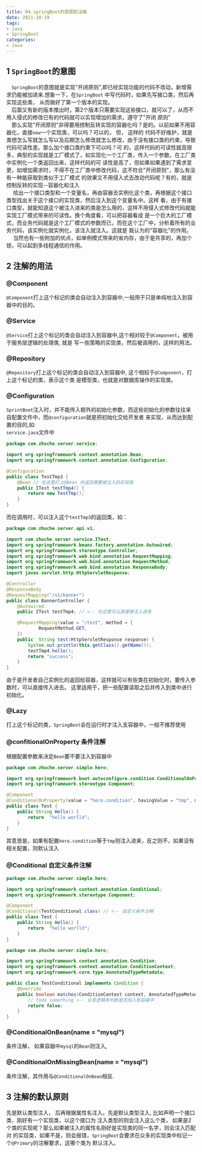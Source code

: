 ```yaml
---
title: 04.springBoot的意图和注解
date: 2021-10-19
tags:
- Java
- SpringBoot
categories:
- Java
---
```


## 1 `SpringBoot`的意图
&emsp;`SpringBoot`的意图就是实现"开闭原则",即已经实现功能的代码不改动，新增需求仍能被加进来.想象一下，在`SpringBoot`
中写代码时，如果先写接口类，然后再实现这些类， 从而做好了第一个版本的实现。   
&emsp;后面又有新的版本推出时，第2个版本只需要实现这些接口，就可以了，从而不用入侵式的修改已有的代码就可以实现增加的需求，遵守了"开闭
原则"  
&emsp;那么实现"开闭原则"非得要用控制反转实现的容器化吗？是的。以前如果不用容器化，直接`new`一个实现类，可以吗？可以的， 但， 这样的
代码不好维护，就是类想怎么写就怎么写以及后期怎么修改就怎么修改，由于没有接口类的约束，导致代码可读性差。那么加个接口类约束下可以吗？可
的，这样代码的可读性就高很多，典型的实现就是工厂模式了，如实现化一个工厂类，传入一个参数，在工厂类中实例化一个类返回出来，这样代码的可
读性是高了，但如果如果遇到了需求变更，如增加需求时，不得不在工厂类中修改代码，这不符合"开闭原则"，那么有没有一种能获取到类似于工厂模式
的效果又不用侵入式去改动代码呢？有的，就是控制反转的实现--容器化和注入  
&emsp; 给出一个接口类型和一个变量名，再由容器去实例化这个类，再根据这个接口类型找出关于这个接口的实现类，然后注入到这个变量名中。这样
看，由于有接口类型，就能知道这个被注入进来的类是怎么用的，这样不用侵入式修改代码就能实现工厂模式带来的可读性。换个角度看，可以把容器看成
是一个巨大的工厂模式，而业务代码就是这个工厂模式的参数而已，而在这个工厂中，分析着所有的业务代码，该实例化就实例化，该注入就注入。这就是
我认为的"容器化"的作用。   
&emsp; 当然也有一些附加的优点，如单例模式带来的省内存，由于是共享的，再加个锁，可以起到多线程通信的作用。
<!--more-->
## 2 注解的用法
### @Component
`@Component`打上这个标记的类会自动注入到容器中,一般用于只是单纯地注入到容器中的目的。

### @Service
`@Service`打上这个标记的类会自动注入到容器中,这个相对较于`@Component`，被用于服务层逻辑的处理类, 就是
写一些策略的实现类，然后被调用的，这样的用法。

### @Repository
`@Repository`打上这个标记的类会自动注入到容器中,  这个相较于`@Component`，打上这个标记的类，表示这个类
是模型类，也就是对数据库操作的实现类。

### @Configuration
`SprintBoot`注入时，并不能传入额外的初始化参数，而这些初始化的参数往往来自配置文件中，而`@configuration`就是把初始化交给开发者
来实现，从而达到配置的目的,如:   
`service.java`文件中

``` java
package com.zhuche.server.service;

import org.springframework.context.annotation.Bean;
import org.springframework.context.annotation.Configuration;

@Configuration
public class TestTmp3 {
    @Bean // 在这里打上@Bean 并返回需要被注入的实现类
    public ITest testTmp4() {
        return new TestTmp();
    }
}
```

而在调用时，可以注入这个`testTmp3`的返回类，如： 
``` java
package com.zhuche.server.api.v1;

import com.zhuche.server.service.ITest;
import org.springframework.beans.factory.annotation.Autowired;
import org.springframework.stereotype.Controller;
import org.springframework.web.bind.annotation.RequestMapping;
import org.springframework.web.bind.annotation.RequestMethod;
import org.springframework.web.bind.annotation.ResponseBody;
import javax.servlet.http.HttpServletResponse;

@Controller
@ResponseBody
@RequestMapping("/v1/banner")
public class BannerController {
    @Autowired
    public ITest testTmp4; // <-- 在这里可以直接被注入进来

    @RequestMapping(value = "/test", method = {
            RequestMethod.GET,
    })
    public  String test(HttpServletResponse response) {
        System.out.println(this.getClass().getName());
        testTmp4.hello();
        return "success";
    }
}
```
由于是开发者自己实例化的返回给容器，这样就可以有些类在初始化时，要传入参数时，可以直接传入进去。
这里适用于，把一些配置读取之后并传入到类中进行初始化。

### @Lazy
打上这个标记的类，`SpringBoot`会在运行时才注入支容器中，一般不推荐使用

### @confitionalOnProperty 条件注解
根据配置参数来决定`Bean`要不要注入到容器中
``` java 
package com.zhuche.server.simple.hero;

import org.springframework.boot.autoconfigure.condition.ConditionalOnProperty;
import org.springframework.stereotype.Component;

@Component
@ConditionalOnProperty(value = "hero.condition", havingValue = "tmp", matchIfMissing = true)
public class Test {
    public String Hello() {
        return  "hello worlld";
    }
}
```
其意思是，如果有配置`hero.condition`等于`tmp`则注入进来，反之则不，如果没有相关配置，则默认注入

### @Conditional 自定义条件注解
``` java 
package com.zhuche.server.simple.hero;

import org.springframework.context.annotation.Conditional;
import org.springframework.stereotype.Component;

@Component
@Conditional(TestConditional.class) // <-- 自定义条件注解
public class Test {
    public String Hello() {
        return  "hello worlld";
    }
}
```
``` java
package com.zhuche.server.simple.hero;

import org.springframework.context.annotation.Condition;
import org.springframework.context.annotation.ConditionContext;
import org.springframework.core.type.AnnotatedTypeMetadata;

public class TestConditional implements Condition {
    @Override
    public boolean matches(ConditionContext context, AnnotatedTypeMetadata metadata) {
        // todo something <-- 业务逻辑来判断是否加入到容器中
        return false;
    }
}
```
### @ConditionalOnBean(name = "mysql")
条件注解， 如果容器中`mysql`的`Bean`则注入, 
### @ConditionalOnMissingBean(name = "mysql")
条件注解，其作用与`@ConditionalOnBean`相反.


## 3 注解的默认原则
先是默认类型注入， 后再根据属性名注入。先是默认类型注入, 比如声明一个接口类，刚好有一个实现类，以这个接口为
注入类型的则会注入这么个类， 如果是2个类的实现呢？那么如果被注入的属性名刚好是实现类的同一名字，则会注入匹配对
的实现类，如果不是，则会报错，`SpringBoot`会要求在众多的实现类中标记一个`@Primary`的注解要求，这哪个类为
默认注入。
